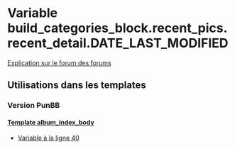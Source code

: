 # Variable build_categories_block.recent_pics.recent_detail.DATE_LAST_MODIFIED
[Explication sur le forum des forums](http://forum.forumactif.com/t294113-listing-des-variables#build_categories_block.recent_pics.recent_detail.DATE_LAST_MODIFIED)

## Utilisations dans les templates

### Version PunBB

#### [Template album_index_body](punbb/album_index_body.md)
* [Variable à la ligne 40](../punbb/album_index_body.tpl#L40)